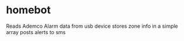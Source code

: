 # homebot
Reads Ademco Alarm data from usb device
stores zone info in a simple array
posts alerts to sms
